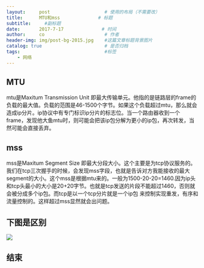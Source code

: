 ```yaml
---
layout:     post                    # 使用的布局（不需要改）
title:      MTU和mss              # 标题 
subtitle:     #副标题
date:       2017-7-17              # 时间
author:     co                      # 作者
header-img: img/post-bg-2015.jpg    #这篇文章标题背景图片
catalog: true                       # 是否归档
tags:                               #标签
    - 网络
---
```

## MTU
mtu是Maxitum Transmission Unit 即最大传输单元。他指的是链路层的frame的负载的最大值。负载的范围是46-1500个字节。如果这个负载超过mtu，那么就会造成ip分片。ip协议中有专门标识ip分片的标志位。当一个路由器收到一个frame，发现他大鱼mtu时，则可能会把该ip包分解为更小的ip包，再次转发，当然可能会直接丢弃。
## mss
mss是Maxitum Segment Size 即最大分段大小。这个主要是为tcp协议服务的。我们在tcp三次握手的时候，会发现mss字段，也就是告诉对方我能接收的最大segment的大小。这个mss是根据mtu来的。一般为1500-20-20=1460.因为ip头和tcp头最小的大小是20+20字节。也就是tcp发送的片段不能超过1460，否则就会被分成多个ip包。而tcp是以一个tcp分片就是一个ip包
来控制实现重发，有序和流量控制的。这样超过mss显然就会出问题。
## 下图是区别
![](https://gitee.com/whatplane/resource/raw/master/img/2843224-029d06502bd58f0e.png)




## 结束